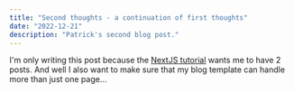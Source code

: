 ```yaml
---
title: "Second thoughts - a continuation of first thoughts"
date: "2022-12-21"
description: "Patrick's second blog post."
---
```


I'm only writing this post because the [NextJS tutorial](https://nextjs.org/learn/basics/data-fetching/blog-data) wants me to have 2 posts. And well I also want to make sure that my blog template can handle more than just one page...
